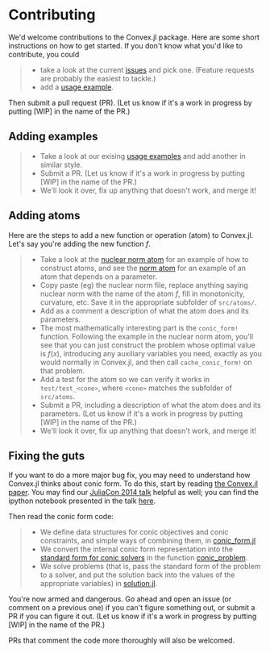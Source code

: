 Contributing
============

We'd welcome contributions to the Convex.jl package. Here are some
short instructions on how to get started. If you don't know what you'd
like to contribute, you could

> -   take a look at the current
>     [issues](https://github.com/JuliaOpt/Convex.jl/issues) and pick
>     one. (Feature requests are probably the easiest to tackle.)
> -   add a [usage
>     example](https://github.com/JuliaOpt/Convex.jl/tree/master/examples).

Then submit a pull request (PR). (Let us know if it's a work in
progress by putting \[WIP\] in the name of the PR.)

Adding examples
---------------

> -   Take a look at our exising [usage
>     examples](https://github.com/JuliaOpt/Convex.jl/tree/master/examples)
>     and add another in similar style.
> -   Submit a PR. (Let us know if it's a work in progress by putting
>     \[WIP\] in the name of the PR.)
> -   We'll look it over, fix up anything that doesn't work, and merge
>     it!

Adding atoms
------------

Here are the steps to add a new function or operation (atom) to
Convex.jl. Let's say you're adding the new function $f$.

> -   Take a look at the [nuclear norm
>     atom](https://github.com/JuliaOpt/Convex.jl/blob/master/src/atoms/sdp_cone/nuclearnorm.jl)
>     for an example of how to construct atoms, and see the [norm
>     atom](https://github.com/JuliaOpt/Convex.jl/blob/master/src/atoms/second_order_cone/norm.jl)
>     for an example of an atom that depends on a parameter.
> -   Copy paste (eg) the nuclear norm file, replace anything saying
>     nuclear norm with the name of the atom $f$, fill in monotonicity,
>     curvature, etc. Save it in the appropriate subfolder of
>     `src/atoms/`.
> -   Add as a comment a description of what the atom does and its
>     parameters.
> -   The most mathematically interesting part is the `conic_form!`
>     function. Following the example in the nuclear norm atom, you'll
>     see that you can just construct the problem whose optimal value is
>     $f(x)$, introducing any auxiliary variables you need, exactly as
>     you would normally in Convex.jl, and then call `cache_conic_form!`
>     on that problem.
> -   Add a test for the atom so we can verify it works in
>     `test/test_<cone>`, where `<cone>` matches the subfolder of
>     `src/atoms`.
> -   Submit a PR, including a description of what the atom does and its
>     parameters. (Let us know if it's a work in progress by putting
>     \[WIP\] in the name of the PR.)
> -   We'll look it over, fix up anything that doesn't work, and merge
>     it!

Fixing the guts
---------------

If you want to do a more major bug fix, you may need to understand how
Convex.jl thinks about conic form. To do this, start by reading [the
Convex.jl paper](http://arxiv.org/pdf/1410.4821.pdf). You may find our
[JuliaCon 2014 talk](https://www.youtube.com/watch?v=SoI0lEaUvTs&t=128s)
helpful as well; you can find the ipython notebook presented in the talk
[here](https://github.com/JuliaCon/presentations/tree/master/CVX).

Then read the conic form code:

> -   We define data structures for conic objectives and conic
>     constraints, and simple ways of combining them, in
>     [conic\_form.jl](https://github.com/JuliaOpt/Convex.jl/blob/master/src/conic_form.jl)
> -   We convert the internal conic form representation into the
>     [standard form for conic
>     solvers](http://mathprogbasejl.readthedocs.io/en/latest/conic.html)
>     in the function
>     [conic\_problem](https://github.com/JuliaOpt/Convex.jl/blob/master/src/problems.jl#L97).
> -   We solve problems (that is, pass the standard form of the problem
>     to a solver, and put the solution back into the values of the
>     appropriate variables) in
>     [solution.jl](https://github.com/JuliaOpt/Convex.jl/blob/master/src/solution.jl#L8).

You're now armed and dangerous. Go ahead and open an issue (or comment
on a previous one) if you can't figure something out, or submit a PR if
you can figure it out. (Let us know if it's a work in progress by
putting \[WIP\] in the name of the PR.)

PRs that comment the code more thoroughly will also be welcomed.
